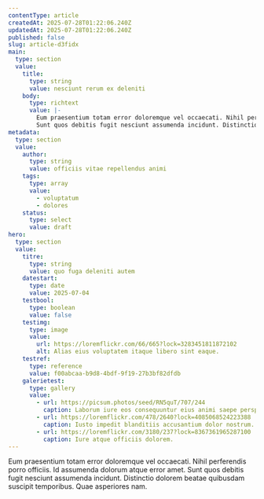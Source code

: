 ```yaml
---
contentType: article
createdAt: 2025-07-28T01:22:06.240Z
updatedAt: 2025-07-28T01:22:06.240Z
published: false
slug: article-d3fidx
main:
  type: section
  value:
    title:
      type: string
      value: nesciunt rerum ex deleniti
    body:
      type: richtext
      value: |-
        Eum praesentium totam error doloremque vel occaecati. Nihil perferendis porro officiis. Id assumenda dolorum atque error amet.
        Sunt quos debitis fugit nesciunt assumenda incidunt. Distinctio dolorem beatae quibusdam suscipit temporibus. Quae asperiores nam.
metadata:
  type: section
  value:
    author:
      type: string
      value: officiis vitae repellendus animi
    tags:
      type: array
      value:
        - voluptatum
        - dolores
    status:
      type: select
      value: draft
hero:
  type: section
  value:
    titre:
      type: string
      value: quo fuga deleniti autem
    datestart:
      type: date
      value: 2025-07-04
    testbool:
      type: boolean
      value: false
    testimg:
      type: image
      value:
        url: https://loremflickr.com/66/665?lock=3283451811872102
        alt: Alias eius voluptatem itaque libero sint eaque.
    testref:
      type: reference
      value: f00abcaa-b9d8-4bdf-9f19-27b3bf82dfdb
    galerietest:
      type: gallery
      value:
        - url: https://picsum.photos/seed/RN5quT/707/244
          caption: Laborum iure eos consequuntur eius animi saepe perspiciatis tenetur.
        - url: https://loremflickr.com/478/2640?lock=4085068524223388
          caption: Iusto impedit blanditiis accusantium dolor nostrum.
        - url: https://loremflickr.com/3180/237?lock=8367361965287100
          caption: Iure atque officiis dolorem.
---
```


Eum praesentium totam error doloremque vel occaecati. Nihil perferendis porro officiis. Id assumenda dolorum atque error amet.
Sunt quos debitis fugit nesciunt assumenda incidunt. Distinctio dolorem beatae quibusdam suscipit temporibus. Quae asperiores nam.